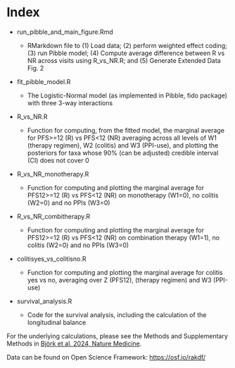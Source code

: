 
# Index

* run_pibble_and_main_figure.Rmd
    - RMarkdown file to (1) Load data; (2) perform weighted effect coding; (3) run Pibble model; (4) Compute average difference between R vs NR across visits using R_vs_NR.R; and (5) Generate Extended Data Fig. 2 

*  fit_pibble_model.R
    - The Logistic-Normal model (as implemented in Pibble, fido package) with three 3-way interactions


* R_vs_NR.R
    - Function for computing, from the fitted model, the marginal average for PFS>=12 (R) vs PFS<12 (NR) averaging across all levels of W1 (therapy regimen), W2 (colitis) and W3 (PPI-use), and plotting the posteriors for taxa whose 90% (can be adjusted) credible interval (CI) does not cover 0


* R_vs_NR_monotherapy.R
    - Function for computing and plotting the marginal average for PFS12>=12 (R) vs PFS<12 (NR) on monotherapy (W1=0), no colitis (W2=0) and no PPIs (W3=0)


* R_vs_NR_combitherapy.R
    - Function for computing and plotting the marginal average for PFS12>=12 (R) vs PFS<12 (NR) on combination therapy (W1=1), no colitis (W2=0) and no PPIs (W3=0)


* colitisyes_vs_colitisno.R
    - Function for computing and plotting the marginal average for colitis yes vs no, averaging over Z (PFS12), (therapy regimen) and W3 (PPI-use)

* survival_analysis.R 
    - Code for the survival analysis, including the calculation of the longitudinal balance

   
For the underlying calculations, please see the Methods and Supplementary Methods in [Björk et al. 2024, Nature Medicine](https://doi.org/10.1038/s41591-024-02803-3).

Data can be found on Open Science Framework: https://osf.io/rakdf/
